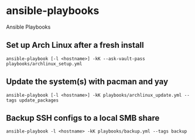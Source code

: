 # ansible-playbooks
Ansible Playbooks

## Set up Arch Linux after a fresh install
```
ansible-playbook [-l <hostname>] -kK --ask-vault-pass playbooks/archlinux_setup.yml
```

## Update the system(s) with pacman and yay
```
ansible-playbook [-l <hostname>] -kK playbooks/archlinux_update.yml --tags update_packages
```

## Backup SSH configs to a local SMB share
```
ansible-playbook -l <hostname> -kK playbooks/backup.yml --tags backup
```